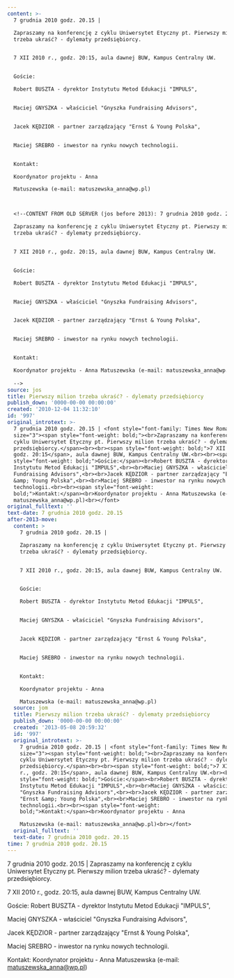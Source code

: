 ```yaml
---
content: >-
  7 grudnia 2010 godz. 20.15 | 

  Zapraszamy na konferencję z cyklu Uniwersytet Etyczny pt. Pierwszy milion
  trzeba ukraść? - dylematy przedsiębiorcy.


  7 XII 2010 r., godz. 20:15, aula dawnej BUW, Kampus Centralny UW.


  Goście:

  Robert BUSZTA - dyrektor Instytutu Metod Edukacji "IMPULS",


  Maciej GNYSZKA - właściciel "Gnyszka Fundraising Advisors",


  Jacek KĘDZIOR - partner zarządzający "Ernst & Young Polska",


  Maciej SREBRO - inwestor na rynku nowych technologii.


  Kontakt:

  Koordynator projektu - Anna 

  Matuszewska (e-mail: matuszewska_anna@wp.pl)



  <!--CONTENT FROM OLD SERVER (jos before 2013): 7 grudnia 2010 godz. 20.15 | 

  Zapraszamy na konferencję z cyklu Uniwersytet Etyczny pt. Pierwszy milion
  trzeba ukraść? - dylematy przedsiębiorcy.


  7 XII 2010 r., godz. 20:15, aula dawnej BUW, Kampus Centralny UW.


  Goście:

  Robert BUSZTA - dyrektor Instytutu Metod Edukacji "IMPULS",


  Maciej GNYSZKA - właściciel "Gnyszka Fundraising Advisors",


  Jacek KĘDZIOR - partner zarządzający "Ernst & Young Polska",


  Maciej SREBRO - inwestor na rynku nowych technologii.


  Kontakt:

  Koordynator projektu - Anna Matuszewska (e-mail: matuszewska_anna@wp.pl)
                              
  -->
source: jos
title: Pierwszy milion trzeba ukraść? - dylematy przedsiębiorcy
publish_down: '0000-00-00 00:00:00'
created: '2010-12-04 11:32:10'
id: '997'
original_introtext: >-
  7 grudnia 2010 godz. 20.15 | <font style="font-family: Times New Roman;"
  size="3"><span style="font-weight: bold;"><br>Zapraszamy na konferencję z
  cyklu Uniwersytet Etyczny pt. Pierwszy milion trzeba ukraść? - dylematy
  przedsiębiorcy.</span><br><br><span style="font-weight: bold;">7 XII 2010 r.,
  godz. 20:15</span>, aula dawnej BUW, Kampus Centralny UW.<br><br><span
  style="font-weight: bold;">Goście:</span><br>Robert BUSZTA - dyrektor
  Instytutu Metod Edukacji "IMPULS",<br><br>Maciej GNYSZKA - właściciel "Gnyszka
  Fundraising Advisors",<br><br>Jacek KĘDZIOR - partner zarządzający "Ernst
  &amp; Young Polska",<br><br>Maciej SREBRO - inwestor na rynku nowych
  technologii.<br><br><span style="font-weight:
  bold;">Kontakt:</span><br>Koordynator projektu - Anna Matuszewska (e-mail:
  matuszewska_anna@wp.pl)<br></font>                            
original_fulltext: ''
text-date: 7 grudnia 2010 godz. 20.15
after-2013-move:
  content: >
    7 grudnia 2010 godz. 20.15 | 

    Zapraszamy na konferencję z cyklu Uniwersytet Etyczny pt. Pierwszy milion
    trzeba ukraść? - dylematy przedsiębiorcy.


    7 XII 2010 r., godz. 20:15, aula dawnej BUW, Kampus Centralny UW.


    Goście:

    Robert BUSZTA - dyrektor Instytutu Metod Edukacji "IMPULS",


    Maciej GNYSZKA - właściciel "Gnyszka Fundraising Advisors",


    Jacek KĘDZIOR - partner zarządzający "Ernst & Young Polska",


    Maciej SREBRO - inwestor na rynku nowych technologii.


    Kontakt:

    Koordynator projektu - Anna 

    Matuszewska (e-mail: matuszewska_anna@wp.pl)
  source: jom
  title: Pierwszy milion trzeba ukraść? - dylematy przedsiębiorcy
  publish_down: '0000-00-00 00:00:00'
  created: '2013-05-08 20:59:32'
  id: '997'
  original_introtext: >-
    7 grudnia 2010 godz. 20.15 | <font style="font-family: Times New Roman;"
    size="3"><span style="font-weight: bold;"><br>Zapraszamy na konferencję z
    cyklu Uniwersytet Etyczny pt. Pierwszy milion trzeba ukraść? - dylematy
    przedsiębiorcy.</span><br><br><span style="font-weight: bold;">7 XII 2010
    r., godz. 20:15</span>, aula dawnej BUW, Kampus Centralny UW.<br><br><span
    style="font-weight: bold;">Goście:</span><br>Robert BUSZTA - dyrektor
    Instytutu Metod Edukacji "IMPULS",<br><br>Maciej GNYSZKA - właściciel
    "Gnyszka Fundraising Advisors",<br><br>Jacek KĘDZIOR - partner zarządzający
    "Ernst &amp; Young Polska",<br><br>Maciej SREBRO - inwestor na rynku nowych
    technologii.<br><br><span style="font-weight:
    bold;">Kontakt:</span><br>Koordynator projektu - Anna 

    Matuszewska (e-mail: matuszewska_anna@wp.pl)<br></font>
  original_fulltext: ''
  text-date: 7 grudnia 2010 godz. 20.15
time: 7 grudnia 2010 godz. 20.15
---
```

7 grudnia 2010 godz. 20.15 | 
Zapraszamy na konferencję z cyklu Uniwersytet Etyczny pt. Pierwszy milion trzeba ukraść? - dylematy przedsiębiorcy.

7 XII 2010 r., godz. 20:15, aula dawnej BUW, Kampus Centralny UW.

Goście:
Robert BUSZTA - dyrektor Instytutu Metod Edukacji "IMPULS",

Maciej GNYSZKA - właściciel "Gnyszka Fundraising Advisors",

Jacek KĘDZIOR - partner zarządzający "Ernst & Young Polska",

Maciej SREBRO - inwestor na rynku nowych technologii.

Kontakt:
Koordynator projektu - Anna 
Matuszewska (e-mail: matuszewska_anna@wp.pl)


<!--CONTENT FROM OLD SERVER (jos before 2013): 7 grudnia 2010 godz. 20.15 | 
Zapraszamy na konferencję z cyklu Uniwersytet Etyczny pt. Pierwszy milion trzeba ukraść? - dylematy przedsiębiorcy.

7 XII 2010 r., godz. 20:15, aula dawnej BUW, Kampus Centralny UW.

Goście:
Robert BUSZTA - dyrektor Instytutu Metod Edukacji "IMPULS",

Maciej GNYSZKA - właściciel "Gnyszka Fundraising Advisors",

Jacek KĘDZIOR - partner zarządzający "Ernst & Young Polska",

Maciej SREBRO - inwestor na rynku nowych technologii.

Kontakt:
Koordynator projektu - Anna Matuszewska (e-mail: matuszewska_anna@wp.pl)
                            
-->

<!--{{json:{"created_date":"2010-12-04 11:32:10","publish_down":"0000-00-00 00:00:00","id":"997"}}}-->